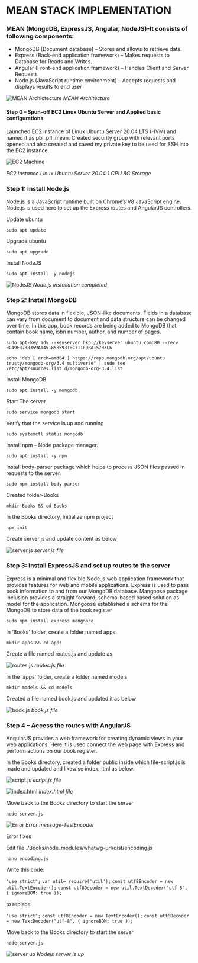 # MEAN STACK IMPLEMENTATION
### MEAN (MongoDB, ExpressJS, Angular, NodeJS)-It consists of following components:

-   MongoDB (Document database) – Stores and allows to retrieve data.
-   Express (Back-end application framework) – Makes requests to Database for Reads and Writes.
-   Angular (Front-end application framework) – Handles Client and Server Requests
-   Node.js (JavaScript runtime environment) – Accepts requests and displays results to end user

![MEAN Archictecture](./images/mean_arch.PNG)
*MEAN Architecture*

#### Step 0 – Spun-off EC2 Linux Ubuntu Server and Applied basic configurations

Launched EC2 instance of Linux Ubuntu Server 20.04 LTS (HVM) and named it as pbl_p4_mean. Created security group with relevant ports opened and also created and saved my private key to be used for SSH into the EC2 instance.


![EC2 Machine](./images/EC2_instance.PNG)

*EC2 Instance Linux Ubuntu Server 20.04 1 CPU 8G Storage*

### Step 1: Install Node.js

Node.js is a JavaScript runtime built on Chrome’s V8 JavaScript engine. Node.js is used here to set up the Express routes and AngularJS controllers.

Update ubuntu

`sudo apt update`

Upgrade ubuntu

`sudo apt upgrade`

Install NodeJS

`sudo apt install -y nodejs`

![NodeJS](./images/nodejs.PNG)
*Node.js installation completed*

### Step 2: Install MongoDB

MongoDB stores data in flexible, JSON-like documents. Fields in a database can vary from document to document and data structure can be changed over time. In this app, book records are being added to MongoDB that contain book name, isbn number, author, and number of pages.

`sudo apt-key adv --keyserver hkp://keyserver.ubuntu.com:80 --recv 0C49F3730359A14518585931BC711F9BA15703C6`

`echo "deb [ arch=amd64 ] https://repo.mongodb.org/apt/ubuntu trusty/mongodb-org/3.4 multiverse" | sudo tee /etc/apt/sources.list.d/mongodb-org-3.4.list`

Install MongoDB

`sudo apt install -y mongodb`

Start The server

`sudo service mongodb start`

Verify that the service is up and running

`sudo systemctl status mongodb`

Install npm – Node package manager.

`sudo apt install -y npm`

Install body-parser package which helps to process JSON files passed in requests to the server.

`sudo npm install body-parser`

Created folder-Books

`mkdir Books && cd Books`

In the Books directory, Initialize npm project

`npm init`

Create server.js and update content as below 

![server.js](./images/serverjs.PNG)
*server.js file*

### Step 3: Install ExpressJS and set up routes to the server

Express is a minimal and flexible Node.js web application framework that provides features for web and mobile applications. Express is used to pass book information to and from our MongoDB database. Mangoose package inclusion provides a straight forward, schema-based based solution as model for the application. Mongoose established a schema for the MongoDB to store data of the book register

`sudo npm install express mongoose`

In ‘Books’ folder, create a folder named apps

`mkdir apps && cd apps`

Create a file named routes.js and update as

![routes.js](./images/routesjs.PNG)
*routes.js file*

In the ‘apps’ folder, create a folder named models

`mkdir models && cd models`

Created a file named book.js and updated it as below

![book.js](./images/bookjs.PNG)
*book.js file*

### Step 4 – Access the routes with AngularJS

AngularJS provides a web framework for creating dynamic views in your web applications. Here it is used connect the web page with Express and perform actions on our book register.

In the Books directory, created a folder public inside which file-script.js is made and updated and likewise index.html as below.

![script.js](./images/scriptjs.PNG)
*script.js file*

![index.html](./images/indexhtml.PNG)
*index.html file*

Move back to the Books directory to start the server

`node server.js`

![Error](./images/error.PNG)
*Error message-TestEncoder*

Error fixes

Edit file ./Books/node_modules/whatwg-url/dist/encoding.js

`nano encoding.js`

Write this code: 

`"use strict";`
`var util= require('util');`
`const utf8Encoder = new util.TextEncoder();`
`const utf8Decoder = new util.TextDecoder("utf-8", { ignoreBOM: true });`

to replace 

`"use strict";`
`const utf8Encoder = new TextEncoder();`
`const utf8Decoder = new TextDecoder("utf-8", { ignoreBOM: true });`

Move back to the Books directory to start the server

`node server.js`

![server up](./images/ServerUp.PNG)
*Nodejs server is up*




